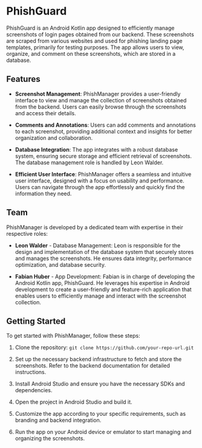 # PhishGuard

PhishGuard is an Android Kotlin app designed to efficiently manage screenshots of login pages obtained from our backend. These screenshots are scraped from various websites and used for phishing landing page templates, primarily for testing purposes. The app allows users to view, organize, and comment on these screenshots, which are stored in a database.

## Features

- **Screenshot Management**: PhishManager provides a user-friendly interface to view and manage the collection of screenshots obtained from the backend. Users can easily browse through the screenshots and access their details.

- **Comments and Annotations**: Users can add comments and annotations to each screenshot, providing additional context and insights for better organization and collaboration.

- **Database Integration**: The app integrates with a robust database system, ensuring secure storage and efficient retrieval of screenshots. The database management role is handled by Leon Walder.

- **Efficient User Interface**: PhishManager offers a seamless and intuitive user interface, designed with a focus on usability and performance. Users can navigate through the app effortlessly and quickly find the information they need.

## Team

PhishManager is developed by a dedicated team with expertise in their respective roles:

- **Leon Walder** - Database Management: Leon is responsible for the design and implementation of the database system that securely stores and manages the screenshots. He ensures data integrity, performance optimization, and database security.

- **Fabian Huber** - App Development: Fabian is in charge of developing the Android Kotlin app, PhishGuard. He leverages his expertise in Android development to create a user-friendly and feature-rich application that enables users to efficiently manage and interact with the screenshot collection.

## Getting Started

To get started with PhishManager, follow these steps:

1. Clone the repository: `git clone https://github.com/your-repo-url.git`

2. Set up the necessary backend infrastructure to fetch and store the screenshots. Refer to the backend documentation for detailed instructions.

3. Install Android Studio and ensure you have the necessary SDKs and dependencies.

4. Open the project in Android Studio and build it.

5. Customize the app according to your specific requirements, such as branding and backend integration.

6. Run the app on your Android device or emulator to start managing and organizing the screenshots.


